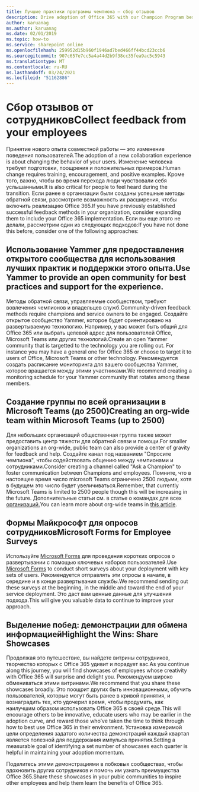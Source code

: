 ```yaml
---
title: Лучшие практики программы чемпиона — сбор отзывов
description: Drive adoption of Office 365 with our Champion Program best practices
author: karuanag
ms.author: karuanag
ms.date: 02/01/2019
ms.topic: how-to
ms.service: sharepoint online
ms.openlocfilehash: 259952d15b960f1946ad7bed466ff44bcd23ccb6
ms.sourcegitcommit: 907c657e7cc5a4a44d2b9f38cc35fea9ac5c5943
ms.translationtype: MT
ms.contentlocale: ru-RU
ms.lasthandoff: 03/24/2021
ms.locfileid: "51162886"
---
```

# <a name="collect-feedback-from-your-employees"></a><span data-ttu-id="d0cad-103">Сбор отзывов от сотрудников</span><span class="sxs-lookup"><span data-stu-id="d0cad-103">Collect feedback from your employees</span></span>

<span data-ttu-id="d0cad-104">Принятие нового опыта совместной работы — это изменение поведения пользователей.</span><span class="sxs-lookup"><span data-stu-id="d0cad-104">The adoption of a new collaboration experience is about changing the behavior of your users.</span></span> <span data-ttu-id="d0cad-105">Изменение человека требует подготовки, поощрения и положительных примеров.</span><span class="sxs-lookup"><span data-stu-id="d0cad-105">Human change requires training, encouragement, and positive examples.</span></span> <span data-ttu-id="d0cad-106">Кроме того, важно, чтобы во время перехода люди чувствовали себя услышанными.</span><span class="sxs-lookup"><span data-stu-id="d0cad-106">It is also critical for people to feel heard during the transition.</span></span> <span data-ttu-id="d0cad-107">Если ранее в организации были созданы успешные методы обратной связи, рассмотрите возможность их расширения, чтобы включить реализацию Office 365.</span><span class="sxs-lookup"><span data-stu-id="d0cad-107">If you have previously established successful feedback methods in your organization, consider expanding them to include your Office 365 implementation.</span></span> <span data-ttu-id="d0cad-108">Если вы еще этого не делали, рассмотрим один из следующих подходов:</span><span class="sxs-lookup"><span data-stu-id="d0cad-108">If you have not done this before, consider one of the following approaches:</span></span>

## <a name="use-yammer-to-provide-an-open-community-for-best-practices-and-support-for-the-experience"></a><span data-ttu-id="d0cad-109">Использование Yammer для предоставления открытого сообщества для использования лучших практик и поддержки этого опыта.</span><span class="sxs-lookup"><span data-stu-id="d0cad-109">Use Yammer to provide an open community for best practices and support for the experience.</span></span>
<span data-ttu-id="d0cad-110">Методы обратной связи, управляемые сообществом, требуют вовлечения чемпионов и владельцев служб.</span><span class="sxs-lookup"><span data-stu-id="d0cad-110">Community-driven feedback methods require champions and service owners to be engaged.</span></span> <span data-ttu-id="d0cad-111">Создайте открытое сообщество Yammer, которое будет ориентировано на развертываемую технологию.  Например, у вас может быть общий для Office 365 или выбрать целевой адрес для пользователей Office, Microsoft Teams или других технологий.</span><span class="sxs-lookup"><span data-stu-id="d0cad-111">Create an open Yammer community that is targetted to the technology you are rolling out.  For instance you may have a general one for Office 365 or choose to target it to users of Office, Microsoft Teams or other technology.</span></span>  <span data-ttu-id="d0cad-112">Рекомендуется создать расписание мониторинга для вашего сообщества Yammer, которое вращается между этими участниками.</span><span class="sxs-lookup"><span data-stu-id="d0cad-112">We recommend creating a monitoring schedule for your Yammer community that rotates among these members.</span></span> 

## <a name="creating-an-org-wide-team-within-microsoft-teams-up-to-2500"></a><span data-ttu-id="d0cad-113">Создание группы по всей организации в Microsoft Teams (до 2500)</span><span class="sxs-lookup"><span data-stu-id="d0cad-113">Creating an org-wide team within Microsoft Teams (up to 2500)</span></span>
<span data-ttu-id="d0cad-114">Для небольших организаций общественная группа также может предоставить центр тяжести для обратной связи и помощи.</span><span class="sxs-lookup"><span data-stu-id="d0cad-114">For smaller organizations an org-wide, public team can also provide a center of gravity for feedback and help.</span></span>  <span data-ttu-id="d0cad-115">Создайте канал под названием "Спросите чемпиона", чтобы содействовать общению между чемпионами и сотрудниками.</span><span class="sxs-lookup"><span data-stu-id="d0cad-115">Consider creating a channel called "Ask a Champion" to foster communication between Champions and employees.</span></span>  <span data-ttu-id="d0cad-116">Помните, что в настоящее время число microsoft Teams ограничено 2500 людьми, хотя в будущем это число будет увеличиваться.</span><span class="sxs-lookup"><span data-stu-id="d0cad-116">Remember, that currently Microsoft Teams is limited to 2500 people though this will be increasing in the future.</span></span> <span data-ttu-id="d0cad-117">Дополнительные статьи см. в статье о командах для всех [организаций.](/microsoftteams/create-an-org-wide-team)</span><span class="sxs-lookup"><span data-stu-id="d0cad-117">You can learn more about org-wide teams in [this article](/microsoftteams/create-an-org-wide-team).</span></span> 

## <a name="microsoft-forms-for-employee-surveys"></a><span data-ttu-id="d0cad-118">Формы Майкрософт для опросов сотрудников</span><span class="sxs-lookup"><span data-stu-id="d0cad-118">Microsoft Forms for Employee Surveys</span></span>

<span data-ttu-id="d0cad-119">Используйте [Microsoft Forms](https://support.office.com/forms) для проведения коротких опросов о развертывании с помощью ключевых наборов пользователей.</span><span class="sxs-lookup"><span data-stu-id="d0cad-119">Use [Microsoft Forms](https://support.office.com/forms) to conduct short surveys about your deployment with key sets of users.</span></span>  <span data-ttu-id="d0cad-120">Рекомендуется отправлять эти опросы в начале, в середине и в конце развертывания службы.</span><span class="sxs-lookup"><span data-stu-id="d0cad-120">We recommend sending out these surveys at the beginning, in the middle and toward the end of your service deployment.</span></span>  <span data-ttu-id="d0cad-121">Это даст вам ценные данные для улучшения подхода.</span><span class="sxs-lookup"><span data-stu-id="d0cad-121">This will give you valuable data to continue to improve your approach.</span></span>  

## <a name="highlight-the-wins-share-showcases"></a><span data-ttu-id="d0cad-122">Выделение побед: демонстрации для обмена информацией</span><span class="sxs-lookup"><span data-stu-id="d0cad-122">Highlight the Wins: Share Showcases</span></span>
<span data-ttu-id="d0cad-123">Продолжая это путешествие, вы найдете витрины сотрудников, творчество которых с Office 365 удивит и порадует вас.</span><span class="sxs-lookup"><span data-stu-id="d0cad-123">As you continue along this journey, you will find showcases of employees whose creativity with Office 365 will surprise and delight you.</span></span> <span data-ttu-id="d0cad-124">Рекомендуем широко обмениваться этими витринами.</span><span class="sxs-lookup"><span data-stu-id="d0cad-124">We recommend that you share these showcases broadly.</span></span> <span data-ttu-id="d0cad-125">Это поощрит других быть инновационными, обучить пользователей, которые могут быть ранее в кривой принятия, и вознаградить тех, кто удочерил время, чтобы продумать, как наилучшим образом использовать Office 365 в своей среде.</span><span class="sxs-lookup"><span data-stu-id="d0cad-125">This will encourage others to be innovative, educate users who may be earlier in the adoption curve, and reward those who’ve taken the time to think through how to best use Office 365 in their environment.</span></span> <span data-ttu-id="d0cad-126">Установка измеримой цели определения задатого количества демонстраций каждый квартал является полезной для поддержания импульса принятия.</span><span class="sxs-lookup"><span data-stu-id="d0cad-126">Setting a measurable goal of identifying a set number of showcases each quarter is helpful in maintaining your adoption momentum.</span></span>

<span data-ttu-id="d0cad-127">Поделитесь этими демонстрациями в лобковых сообществах, чтобы вдохновить других сотрудников и помочь им узнать преимущества Office 365.</span><span class="sxs-lookup"><span data-stu-id="d0cad-127">Share these showcases in your pubic communities to inspire other employees and help them learn the benefits of Office 365.</span></span>